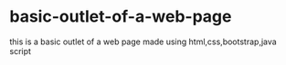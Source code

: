 # basic-outlet-of-a-web-page
this is a basic outlet of a web page made using html,css,bootstrap,java script
